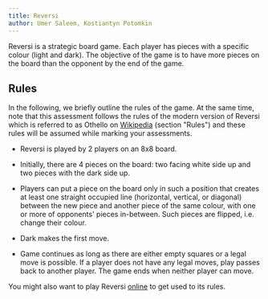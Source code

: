 ```yaml
---
title: Reversi
author: Umer Saleem, Kostiantyn Potomkin
---
```


Reversi is a strategic board game. Each player has pieces with a
specific colour (light and dark).  The objective of the game is to have
more pieces on the board than the opponent by the end of the game.

## Rules

In the following, we briefly outline the rules of the game. At the
same time, note that this assessment follows the rules of the modern
version of Reversi which is referred to as Othello on
[Wikipedia](./Reversi.pdf) (section "Rules")
and these rules will be assumed while marking your assessments.

- Reversi is played by 2 players on an 8x8 board.

- Initially, there are 4 pieces on the board: two facing white side up
  and two pieces with the dark side up.

- Players can put a piece on the board only in such a position that
  creates at least one straight occupied line (horizontal, vertical,
  or diagonal) between the new piece and another piece of the same
  colour, with one or more of opponents' pieces in-between. Such
  pieces are flipped, i.e. change their colour.

- Dark makes the first move.

- Game continues as long as there are either empty squares or a legal
  move is possible. If a player does not have any legal moves, play
  passes back to another player. The game ends when neither player can
  move.

You might also want to play Reversi
[online](https://cardgames.io/reversi/) to get used to its rules.  
